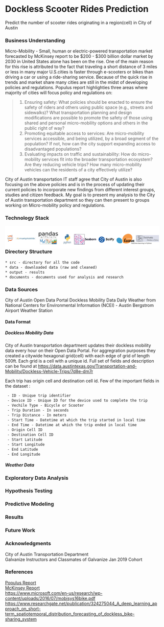 # Dockless Scooter Rides Prediction
Predict the number of scooter rides originating in a region(cell) in City of Austin


### Business Understanding
<div class="align-center">
Micro-Mobility - Small, human or electric-powered transportation market forecasted by McKinsey report to be $200 - $300 billion dollar market by 2030 in United States alone has been on the rise. One of the main reason for this rise is attributed to the fact that traveling a short distance of 3 miles or less in many major U.S.cities is faster through e-scooters or bikes than driving a car or using a ride-sharing service. Because of the quick rise in trends and market share many cities are still in the midst of developing policies and regulations. Populus report highlighties three areas where majority of cities will focus policy and regulations on:
  
 > 1. Ensuring safety: What policies should be enacted to ensure the safety of riders and others using public space (e.g., streets and sidewalks)? What transportation planning and design modifications are possible to promote the safety of those
 using shared and personal micro-mobility options and others in the public right
 of way?
 > 2. Promoting equitable access to services: Are micro-mobility services accessible, and being utilized, by a broad segment of the population? If not, how can the city support expanding access to disadvantaged populations?
 > 3. Evaluating impacts on traffic and sustainability: How do micro-mobility services fit into the broader transportation ecosystem? Are they reducing vehicle trips? How many micro-mobility vehicles can the residents of a city effectively utilize?

City of Austin transportation IT staff agree that City of Austin is also focusing on the above policies and is in the process of updating their current policies to incorporate new findings from different interest groups, studies and citizen feedback. My goal is to present my analysis to the City of Austin transportation department so they can then present to groups working on Micro-mobility policy and regulations.

</div>

### Technology Stack
<img src="documents/images/technology_stack.png"
     alt="Technology Stack"
     style="float: left; margin-right: 10px;" />

### Directory Structure
    * src - directory for all the code
    * data - downloaded data (raw and cleaned)
    * output - results
    * documents - documents used for analysis and research
    
### Data Sources
City of Austin Open Data Portal Dockless Mobility Data 
Daily Weather from National Centers for Environmental Information (NCEI) - Austin Bergstrom Airport Weather Station

#### Data Format

##### Dockless Mobility Data
City of Austin transportation department updates their dockless mobility data every hour on their Open Data Portal. For aggregration purposes they created a citywide hexagonal grid(cell) with each edge of grid of length 500ft. Each grid is a cell with a unique id.  Full set of fields and description can be found at https://data.austintexas.gov/Transportation-and-Mobility/Dockless-Vehicle-Trips/7d8e-dm7r  
  
Each trip has origin cell and destination cell id. Few of the important fields in the dataset :

     - ID - Unique trip identifier
     - Device ID - Unique ID for the device used to complete the trip
     - Vechile Type - Bicycle or Scooter
     - Trip Duration - In seconds
     - Trip Distance - In meters
     - Start Time - Datetime at which the trip started in local time
     - End Time - Datetime at which the trip ended in local time
     - Origin Cell ID 
     - Destination Cell ID
     - Start Latitude
     - Start Longitude
     - End Latitude
     - End Longitude 

##### Weather Data

   
   

### Exploratory Data Analysis

### Hypothesis Testing

### Predictive Modeling

### Results

### Future Work
 

### Acknowledgments
  City of Austin Transportation Department  
  Galvanize Instructors and Classmates of Galvanize Jan 2019 Cohort

### References
<a href = "documents/Populus_MicroMobility_2018_Jul.pdf">Populus Report</a>  
<a href="https://www.mckinsey.com/industries/automotive-and-assembly/our-insights/micromobilitys-15000-mile-checkup">McKinsey Report</a>  
https://www.microsoft.com/en-us/research/wp-content/uploads/2016/07/mobisys16bike.pdf  
https://www.researchgate.net/publication/324275044_A_deep_learning_approach_on_short-term_spatiotemporal_distribution_forecasting_of_dockless_bike-sharing_system


